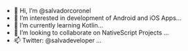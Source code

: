 - 👋 Hi, I’m @salvadorcoronel
- 👀 I’m interested in development of Android and iOS Apps...
- 🌱 I’m currently learning Kotlin...
- 💞️ I’m looking to collaborate on NativeScript Projects ...
- 📫 Twitter: @salvadeveloper ...

<!---
salvadorcoronel/salvadorcoronel is a ✨ special ✨ repository because its `README.md` (this file) appears on your GitHub profile.
You can click the Preview link to take a look at your changes.
--->
